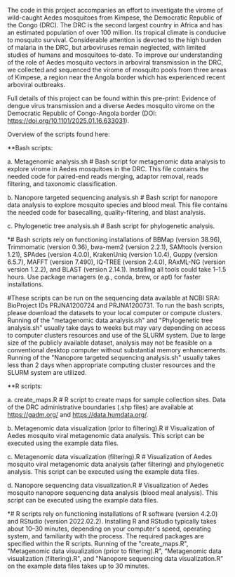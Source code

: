 The code in this project accompanies an effort to investigate the virome of wild-caught Aedes mosquitoes from Kimpese, the Democratic Republic of the Congo (DRC). The DRC is the second largest country in Africa and has an estimated population of over 100 million. Its tropical climate is conducive to mosquito survival. Considerable attention is devoted to the high burden of malaria in the DRC, but arboviruses remain neglected, with limited studies of humans and mosquitoes to-date. To improve our understanding of the role of Aedes mosquito vectors in arboviral transmission in the DRC, we collected and sequenced the virome of mosquito pools from three areas of Kimpese, a region near the Angola border which has experienced recent arboviral outbreaks.

Full details of this project can be found within this pre-print: Evidence of dengue virus transmission and a diverse Aedes mosquito virome on the Democratic Republic of Congo-Angola border (DOI: https://doi.org/10.1101/2025.01.16.633031).


Overview of the scripts found here:


**Bash scripts:

a. Metagenomic analysis.sh # Bash script for metagenomic data analysis to explore virome in Aedes mosquitoes in the DRC. This file contains the needed code for paired-end reads merging, adaptor removal, reads filtering, and taxonomic classification.

b. Nanopore targeted sequencing analysis.sh # Bash script for nanopore data analysis to explore mosquito species and blood meal. This file contains the needed code for basecalling, quality-filtering, and blast analysis.

c. Phylogenetic tree analysis.sh # Bash script for phylogenetic analysis.

*# Bash scripts rely on functioning installations of BBMap (version 38.96), Trimmomatic (version 0.36), bwa-mem2 (version 2.2.1), SAMtools (version 1.21), SPAdes (version 4.0.0), KrakenUniq (version 1.0.4), Guppy (version 6.5.7), MAFFT (version 7.490), IQ-TREE (version 2.4.0), RAxML-NG (version version 1.2.2), and BLAST (version 2.14.1). Installing all tools could take 1–1.5 hours. Use package managers (e.g., conda, brew, or apt) for faster installations.

#These scripts can be run on the sequencing data available at NCBI SRA: BioProject IDs PRJNA1200724 and PRJNA1200731. To run the bash scripts, please download the datasets to your local computer or compute clusters. Running of the "metagenomic data analysis.sh" and "Phylogenetic tree analysis.sh" usually take days to weeks but may vary depending on access to computer clusters resources and use of the SLURM system. Due to large size of the publicly available dataset, analysis may not be feasible on a conventional desktop computer without substantial memory enhancements. Running of the "Nanopore targeted sequencing analysis.sh" usually takes less than 2 days when appropriate computing cluster resources and the SLURM system are utilized.


**R scripts:

a. create_maps.R # R script to create maps for sample collection sites. Data of the DRC administrative boundaries (.shp files) are available at https://gadm.org/ and https://data.humdata.org/.

b. Metagenomic data visualization (prior to filtering).R # Visualization of Aedes mosquito viral metagenomic data analysis. This script can be executed using the example data files.

c. Metagenomic data visualization (filtering).R # Visualization of Aedes mosquito viral metagenomic data analysis (after filtering) and phylogenetic analysis. This script can be executed using the example data files.

d. Nanopore sequencing data visualization.R # Visualization of Aedes mosquito nanopore sequencing data analysis (blood meal analysis). This script can be executed using the example data files.

*# R scripts rely on functioning installations of R software (version 4.2.0) and RStudio (version 2022.02.2). Installing R and RStudio typically takes about 10–30 minutes, depending on your computer's speed, operating system, and familiarity with the process. The required packages are specified within the R scripts. Running of the "create_maps.R", "Metagenomic data visualization (prior to filtering).R", "Metagenomic data visualization (filtering).R", and "Nanopore sequencing data visualization.R" on the example data files takes up to 30 minutes.

